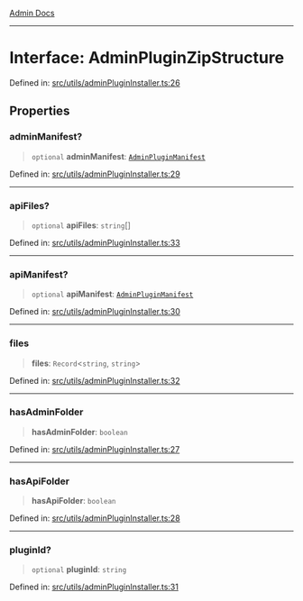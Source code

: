 [Admin Docs](/)

---

# Interface: AdminPluginZipStructure

Defined in: [src/utils/adminPluginInstaller.ts:26](https://github.com/PalisadoesFoundation/talawa-admin/blob/main/src/utils/adminPluginInstaller.ts#L26)

## Properties

### adminManifest?

> `optional` **adminManifest**: [`AdminPluginManifest`](AdminPluginManifest.md)

Defined in: [src/utils/adminPluginInstaller.ts:29](https://github.com/PalisadoesFoundation/talawa-admin/blob/main/src/utils/adminPluginInstaller.ts#L29)

---

### apiFiles?

> `optional` **apiFiles**: `string`[]

Defined in: [src/utils/adminPluginInstaller.ts:33](https://github.com/PalisadoesFoundation/talawa-admin/blob/main/src/utils/adminPluginInstaller.ts#L33)

---

### apiManifest?

> `optional` **apiManifest**: [`AdminPluginManifest`](AdminPluginManifest.md)

Defined in: [src/utils/adminPluginInstaller.ts:30](https://github.com/PalisadoesFoundation/talawa-admin/blob/main/src/utils/adminPluginInstaller.ts#L30)

---

### files

> **files**: `Record`\<`string`, `string`\>

Defined in: [src/utils/adminPluginInstaller.ts:32](https://github.com/PalisadoesFoundation/talawa-admin/blob/main/src/utils/adminPluginInstaller.ts#L32)

---

### hasAdminFolder

> **hasAdminFolder**: `boolean`

Defined in: [src/utils/adminPluginInstaller.ts:27](https://github.com/PalisadoesFoundation/talawa-admin/blob/main/src/utils/adminPluginInstaller.ts#L27)

---

### hasApiFolder

> **hasApiFolder**: `boolean`

Defined in: [src/utils/adminPluginInstaller.ts:28](https://github.com/PalisadoesFoundation/talawa-admin/blob/main/src/utils/adminPluginInstaller.ts#L28)

---

### pluginId?

> `optional` **pluginId**: `string`

Defined in: [src/utils/adminPluginInstaller.ts:31](https://github.com/PalisadoesFoundation/talawa-admin/blob/main/src/utils/adminPluginInstaller.ts#L31)
